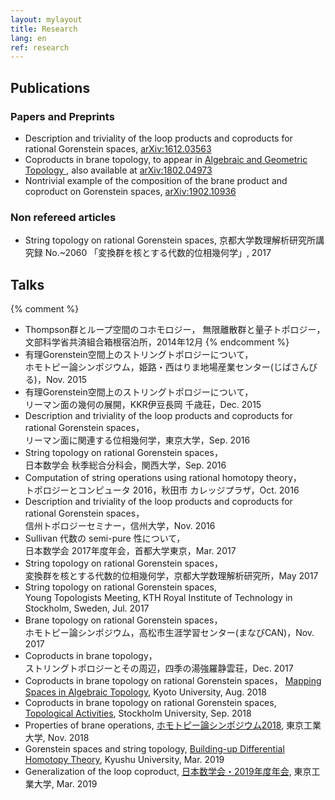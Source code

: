 ```yaml
---
layout: mylayout
title: Research
lang: en
ref: research
---
```


## Publications
### Papers and Preprints
- Description and triviality of the loop products and coproducts for rational Gorenstein spaces,
  <a target="_blank" href="https://arxiv.org/abs/1612.03563">arXiv:1612.03563</a>
- Coproducts in brane topology,
  to appear in
  <a target="_blank" href="https://msp.org/agt/about/journal/about.html">
    Algebraic and Geometric Topology
  </a>,
  also available at <a href="https://arxiv.org/abs/1802.04973" target="_blank">arXiv:1802.04973</a>
- Nontrivial example of the composition of the brane product and coproduct on Gorenstein spaces,
  <a target="_blank" href="https://arxiv.org/abs/1902.10936">arXiv:1902.10936</a>

### Non refereed articles
- String topology on rational Gorenstein spaces,
          京都大学数理解析研究所講究録 No.~2060 「変換群を核とする代数的位相幾何学」, 2017

## Talks
{% comment %}
- Thompson群とループ空間のコホモロジー，
  無限離散群と量子トポロジー，文部科学省共済組合箱根宿泊所，2014年12月
{% endcomment %}
- 有理Gorenstein空間上のストリングトポロジーについて，<br>
  ホモトピー論シンポジウム，姫路・西はりま地場産業センター(じばさんびる)，Nov. 2015
- 有理Gorenstein空間上のストリングトポロジーについて，<br>
  リーマン面の幾何の展開，KKR伊豆長岡 千歳荘，Dec. 2015
- Description and triviality of the loop products and coproducts for rational Gorenstein spaces，<br>
  リーマン面に関連する位相幾何学，東京大学，Sep. 2016
- String topology on rational Gorenstein spaces，<br>
  日本数学会 秋季総合分科会，関西大学，Sep. 2016
- Computation of string operations using rational homotopy theory，<br>
  トポロジーとコンピュータ 2016，秋田市 カレッジプラザ，Oct. 2016
- Description and triviality of the loop products and coproducts for rational Gorenstein spaces，<br>
  信州トポロジーセミナー，信州大学，Nov. 2016
- Sullivan 代数の semi-pure 性について，<br>
  日本数学会 2017年度年会，首都大学東京，Mar. 2017
- String topology on rational Gorenstein spaces，<br>
  変換群を核とする代数的位相幾何学，京都大学数理解析研究所，May 2017
- String topology on rational Gorenstein spaces,<br>
  Young Topologists Meeting, KTH Royal Institute of Technology in Stockholm, Sweden, Jul. 2017
- Brane topology on rational Gorenstein spaces，<br>
  ホモトピー論シンポジウム，高松市生涯学習センター(まなびCAN)，Nov. 2017
- Coproducts in brane topology，<br>
  ストリングトポロジーとその周辺，四季の湯強羅静雲荘，Dec. 2017
- Coproducts in brane topology on rational Gorenstein spaces，
  <a target="_blank" href="https://www.math.kyoto-u.ac.jp/~kishi/conference/kyoto2018/top">
      Mapping Spaces in Algebraic Topology</a>,
  Kyoto University, Aug. 2018
- Coproducts in brane topology on rational Gorenstein spaces,
  <a target="_blank" href="https://www.math-stockholm.se/en/kalender/shun-wakatsuki-coproducts-in-brane-topology-on-rational-gorenstein-spaces-1.845240?date=2018-09-25&orgdate=2018-09-01&length=1&orglength=30">Topological Activities</a>,
  Stockholm University, Sep. 2018
- Properties of brane operations,
  <a target="_blank" href="https://www.math.kyoto-u.ac.jp/~kishi/conference/tokyo2018.html">
  ホモトピー論シンポジウム2018</a>,
  東京工業大学, Nov. 2018
- Gorenstein spaces and string topology,
  <a target="_blank" href="https://www2.math.kyushu-u.ac.jp/~iwase/BDHT/Home.html">
      Building-up Differential Homotopy Theory</a>,
  Kyushu University, Mar. 2019
- Generalization of the loop coproduct,
  <a target="_blank" href="http://mathsoc.jp/meeting/titech19mar/">
      日本数学会・2019年度年会</a>,
  東京工業大学, Mar. 2019

